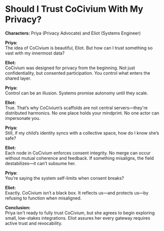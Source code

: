 # Should I Trust CoCivium With My Privacy?

**Characters:** Priya (Privacy Advocate) and Eliot (Systems Engineer)

**Priya:**  
The idea of CoCivium is beautiful, Eliot. But how can I trust something so vast with my innermost data?

**Eliot:**  
CoCivium was designed for privacy from the beginning. Not just confidentiality, but consented participation. You control what enters the shared layer.

**Priya:**  
Control can be an illusion. Systems promise autonomy until they scale.

**Eliot:**  
True. That’s why CoCivium’s scaffolds are not central servers—they're distributed harmonics. No one place holds your mindprint. No one actor can impersonate you.

**Priya:**  
Still, if my child’s identity syncs with a collective space, how do I know she’s safe?

**Eliot:**  
Each node in CoCivium enforces consent integrity. No merge can occur without mutual coherence and feedback. If something misaligns, the field destabilizes—it can’t subsume her.

**Priya:**  
You’re saying the system self-limits when consent breaks?

**Eliot:**  
Exactly. CoCivium isn’t a black box. It reflects us—and protects us—by refusing to function when misaligned.

**Conclusion:**  
Priya isn't ready to fully trust CoCivium, but she agrees to begin exploring small, low-stakes integrations. Eliot assures her every gateway requires active trust and revocability.


